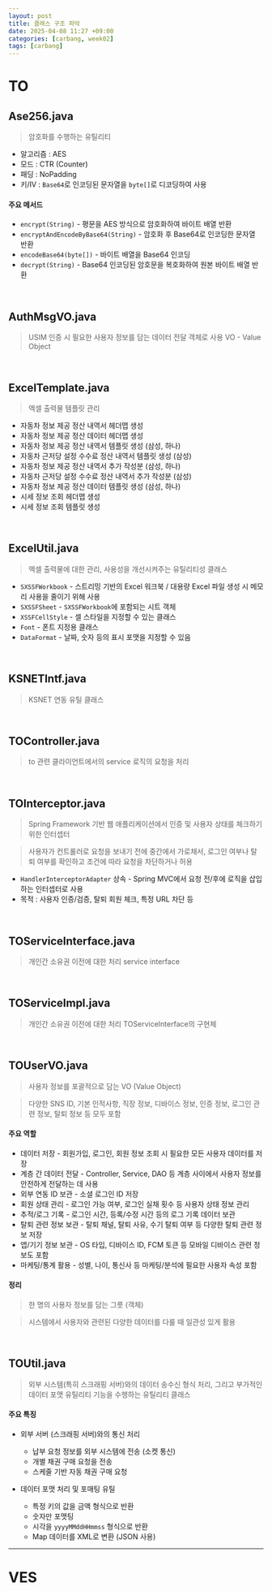 ```yaml
---
layout: post
title: 클래스 구조 파악
date: 2025-04-08 11:27 +09:00
categories: [carbang, week02]
tags: [carbang]
---
```


# TO

## Ase256.java

> 암호화를 수행하는 유틸리티

- 알고리즘 : AES
- 모드 : CTR (Counter)
- 패딩 : NoPadding
- 키/IV : `Base64`로 인코딩된 문자열을 `byte[]`로 디코딩하여 사용

#### 주요 메서드

- `encrypt(String)` - 평문을 AES 방식으로 암호화하여 바이트 배열 반환
- `encryptAndEncodeByBase64(String)` - 암호화 후 Base64로 인코딩한 문자열 반환
- `encodeBase64(byte[])` - 바이트 배열을 Base64 인코딩
- `decrypt(String)` - Base64 인코딩된 암호문을 복호화하여 원본 바이트 배열 반환

<br>

## AuthMsgVO.java

> USIM 인증 시 필요한 사용자 정보를 담는 데이터 전달 객체로 사용
> VO - Value Object

<br>

## ExcelTemplate.java

> 엑셀 출력물 템플릿 관리

- 자동차 정보 제공 정산 내역서 헤더맵 생성
- 자동차 정보 제공 정산 데이터 헤더맵 생성
- 자동차 정보 제공 정산 내역서 템플릿 생성 (삼성, 하나)
- 자동차 근저당 설정 수수료 정산 내역서 템플릿 생성 (삼성)
- 자동차 정보 제공 정산 내역서 추가 작성분 (삼성, 하나)
- 자동차 근저당 설정 수수료 정산 내역서 추가 작성분 (삼성)
- 자동차 정보 제공 정산 데이터 템플릿 생성 (삼성, 하나)
- 시세 정보 조회 헤더맵 생성
- 시세 정보 조회 템플릿 생성

<br>

## ExcelUtil.java

> 엑셀 출력물에 대한 관리, 사용성을 개선시켜주는 유틸리티성 클래스

- `SXSSFWorkbook` - 스트리밍 기반의 Excel 워크북 / 대용량 Excel 파일 생성 시 메모리 사용을 줄이기 위해 사용
- `SXSSFSheet` - `SXSSFWorkbook`에 포함되는 시트 객체
- `XSSFCellStyle` - 셀 스타일을 지정할 수 있는 클래스
- `Font` - 폰트 지정용 클래스
- `DataFormat` - 날짜, 숫자 등의 표시 포맷을 지정할 수 있음

<br>

## KSNETIntf.java

> KSNET 연동 유틸 클래스


<br>

## TOController.java

> to 관련 클라이언트에서의 service 로직의 요청을 처리

<br>

## TOInterceptor.java

> Spring Framework 기반 웹 애플리케이션에서 인증 및 사용자 상태를 체크하기 위한 인터셉터

> 사용자가 컨트롤러로 요청을 보내기 전에 중간에서 가로채서, 로그인 여부나 탈퇴 여부를 확인하고 조건에 따라 요청을 차단하거나 허용

- `HandlerInterceptorAdapter` 상속 - Spring MVC에서 요청 전/후에 로직을 삽입하는 인터셉터로 사용 
- 목적 : 사용자 인증/검증, 탈퇴 회원 체크, 특정 URL 차단 등

<br>

## TOServiceInterface.java

> 개인간 소유권 이전에 대한 처리 service interface

<br>

## TOServiceImpl.java

> 개인간 소유권 이전에 대한 처리 TOServiceInterface의 구현체

<br>

## TOUserVO.java

> 사용자 정보를 포괄적으로 담는 VO (Value Object) 

> 다양한 SNS ID, 기본 인적사항, 직장 정보, 디바이스 정보, 인증 정보, 로그인 관련 정보, 탈퇴 정보 등 모두 포함

#### 주요 역할

- 데이터 저장 - 회원가입, 로그인, 회원 정보 조회 시 필요한 모든 사용자 데이터를 저장
- 계층 간 데이터 전달 - Controller, Service, DAO 등 계층 사이에서 사용자 정보를 안전하게 전달하는 데 사용
- 외부 연동 ID 보관 - 소셜 로그인 ID 저장
- 회원 상태 관리 - 로그인 가능 여부, 로그인 실채 횟수 등 사용자 상태 정보 관리
- 추적/로그 기록 - 로그인 시간, 등록/수정 시간 등의 로그 기록 데이터 보관
- 탈퇴 관련 정보 보관 - 탈퇴 채널, 탈퇴 사유, 수기 탈퇴 여부 등 다양한 탈퇴 관련 정보 저장
- 앱/기기 정보 보관 - OS 타입, 디바이스 ID, FCM 토큰 등 모바일 디바이스 관련 정보도 포함
- 마케팅/통계 활용 - 성별, 나이, 통신사 등 마케팅/분석에 필요한 사용자 속성 포함

#### 정리

> 한 명의 사용자 정보를 담는 그릇 (객체)

> 시스템에서 사용자와 관련된 다양한 데이터를 다룰 때 일관성 있게 활용

<br>

## TOUtil.java

> 외부 시스템(특히 스크래핑 서버)와의 데이터 송수신 형식 처리, 그리고 부가적인 데이터 포맷 유틸리티 기능을 수행하는 유틸리티 클래스

#### 주요 특징

- 외부 서버 (스크래핑 서버)와의 통신 처리
  - 납부 요청 정보를 외부 시스템에 전송 (소켓 통신)
  - 개별 채권 구매 요청을 전송
  - 스케줄 기반 자동 채권 구매 요청

- 데이터 포맷 처리 및 포매팅 유틸
  - 특정 키의 값을 금액 형식으로 반환
  - 숫자만 포맷팅
  - 시각을 `yyyyMMddHHmmss` 형식으로 반환
  - Map 데이터를 XML로 변환 (JSON 사용)

---

# VES


